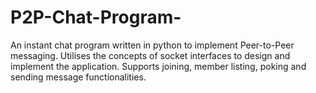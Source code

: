 # P2P-Chat-Program-
An instant chat program written in python to implement Peer-to-Peer messaging. Utilises the concepts of socket interfaces to design and implement the application. Supports joining, member listing, poking and sending message functionalities. 
